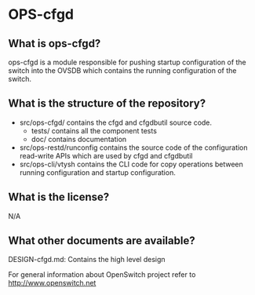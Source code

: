 OPS-cfgd
=====

What is ops-cfgd?
----------------

ops-cfgd is a module responsible for pushing startup configuration of the switch into the OVSDB which contains the running configuration of the switch.

What is the structure of the repository?
----------------------------------------
* src/ops-cfgd/ contains the cfgd and cfgdbutil source code.
	* tests/ contains all the component tests
	* doc/ contains documentation
* src/ops-restd/runconfig contains the source code of the configuration read-write APIs which are used by cfgd and cfgdbutil
* src/ops-cli/vtysh contains the CLI code for copy operations between running configuration and startup configuration.

What is the license?
--------------------
N/A

What other documents are available?
-----------------------------------
DESIGN-cfgd.md: Contains the high level design


For general information about OpenSwitch project refer to http://www.openswitch.net
